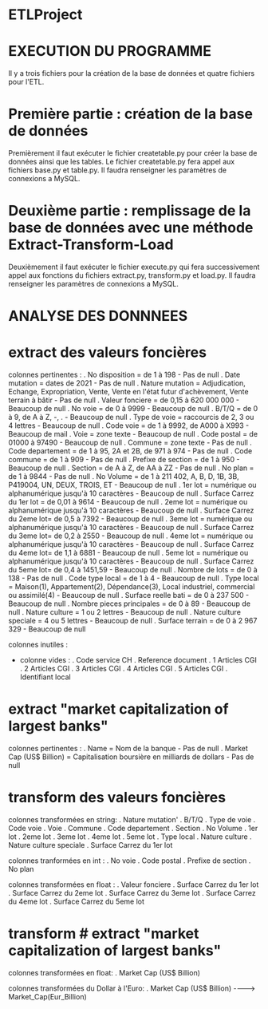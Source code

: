# ETLProject

# EXECUTION DU PROGRAMME
Il y a trois fichiers pour la création de la base de données et quatre fichiers pour l'ETL.

# Première partie : création de la base de données
Premièrement il faut exécuter le fichier createtable.py pour créer la base de données ainsi que les tables.
Le fichier createtable.py fera appel aux fichiers base.py et table.py.
Il faudra renseigner les paramètres de connexions a MySQL.

# Deuxième partie : remplissage de la base de données avec une méthode Extract-Transform-Load
Deuxièmement il faut exécuter le fichier execute.py qui fera successivement appel aux fonctions du fichiers extract.py, transform.py et load.py.
Il faudra renseigner les paramètres de connexions a MySQL.



# ANALYSE DES DONNNEES

# extract des valeurs foncières

colonnes pertinentes : 
    . No disposition            = de 1 à 198                                                                                       - Pas de null
    . Date mutation             = dates de 2021                                                                                    - Pas de null
    . Nature mutation    = Adjudication, Echange, Expropriation, Vente, Vente en l'état futur d'achèvement, Vente terrain à bâtir  - Pas de null
    . Valeur fonciere           = de 0,15 à 620 000 000                                                                       - Beaucoup de null
    . No voie                   = de 0 à 9999                                                                                 - Beaucoup de null
    . B/T/Q                     = de 0 à 9, de A à Z, -, .                                                                    - Beaucoup de null
    . Type de voie              = raccourcis de 2, 3 ou 4 lettres                                                             - Beaucoup de null
    . Code voie                 = de 1 à 9992, de A000 à X993                                                                 - Beaucoup de mail
    . Voie                      = zone texte                                                                                  - Beaucoup de null
    . Code postal               = de 01000 à 97490                                                                            - Beaucoup de null
    . Commune                   = zone texte                                                                                       - Pas de null
    . Code departement          = de 1 à 95, 2A et 2B, de 971 à 974                                                                - Pas de null
    . Code commune              = de 1 à 909                                                                                       - Pas de null
    . Prefixe de section        = de 1 à 950                                                                                  - Beaucoup de null
    . Section                   = de A à Z, de AA à ZZ                                                                             - Pas de null
    . No plan                   = de 1 à 9844                                                                                      - Pas de null
    . No Volume                 = de 1 à 211 402, A, B, D, 1B, 3B, P419004, UN, DEUX, TROIS, ET                               - Beaucoup de null
    . 1er lot                   = numérique ou alphanumérique jusqu'à 10 caractères                                           - Beaucoup de null
    . Surface Carrez du 1er lot = de 0,01 à 9614                                                                              - Beaucoup de null
    . 2eme lot                  = numérique ou alphanumérique jusqu'à 10 caractères                                           - Beaucoup de null
    . Surface Carrez du 2eme lot= de 0,5 à 7392                                                                               - Beaucoup de null
    . 3eme lot                  = numérique ou alphanumérique jusqu'à 10 caractères                                           - Beaucoup de null
    . Surface Carrez du 3eme lot= de 0,2 à 2550                                                                               - Beaucoup de null
    . 4eme lot                  = numérique ou alphanumérique jusqu'à 10 caractères                                           - Beaucoup de null
    . Surface Carrez du 4eme lot= de 1,1 à 6881                                                                               - Beaucoup de null
    . 5eme lot                  = numérique ou alphanumérique jusqu'à 10 caractères                                           - Beaucoup de null
    . Surface Carrez du 5eme lot= de 0,4 à 1451,59                                                                            - Beaucoup de null
    . Nombre de lots            = de 0 à 138                                                                                       - Pas de null
    . Code type local           = de 1 à 4                                                                                    - Beaucoup de null
    . Type local                = Maison(1), Appartement(2), Dépendance(3), Local industriel, commercial ou assimilé(4)       - Beaucoup de null
    . Surface reelle bati       = de 0 à 237 500                                                                              - Beaucoup de null
    . Nombre pieces principales = de 0 à 89                                                                                   - Beaucoup de null
    . Nature culture            = 1 ou 2 lettres                                                                              - Beaucoup de null
    . Nature culture speciale   = 4 ou 5 lettres                                                                              - Beaucoup de null
    . Surface terrain           = de 0 à 2 967 329                                                                            - Beaucoup de null

colonnes inutiles :
- colonne vides :
    . Code service CH
    . Reference document
    . 1 Articles CGI
    . 2 Articles CGI
    . 3 Articles CGI
    . 4 Articles CGI
    . 5 Articles CGI
    . Identifiant local


# extract "market capitalization of largest banks"

colonnes pertinentes : 
    . Name                         = Nom de la banque                                                                              - Pas de null
    . Market Cap (US$ Billion)     = Capitalisation boursière en milliards de dollars                                              - Pas de null
   

# transform des valeurs foncières

colonnes transformées en string: 
    . Nature mutation'
    . B/T/Q
    . Type de voie
    . Code voie
    . Voie
    . Commune
    . Code departement
    . Section
    . No Volume
    . 1er lot
    . 2eme lot
    . 3eme lot
    . 4eme lot
    . 5eme lot
    . Type local
    . Nature culture
    . Nature culture speciale
    . Surface Carrez du 1er lot

colonnes tranformées en int :
    . No voie
    . Code postal
    . Prefixe de section
    . No plan


colonnes transformées en float :
    . Valeur fonciere
    . Surface Carrez du 1er lot
    . Surface Carrez du 2eme lot
    . Surface Carrez du 3eme lot
    . Surface Carrez du 4eme lot
    . Surface Carrez du 5eme lot


# transform # extract "market capitalization of largest banks"

colonnes transformées en float: 
    . Market Cap (US$ Billion)

colonnes transformées du Dollar à l'Euro:
    . Market Cap (US$ Billion) ---->  Market_Cap(Eur_Billion)
    
 